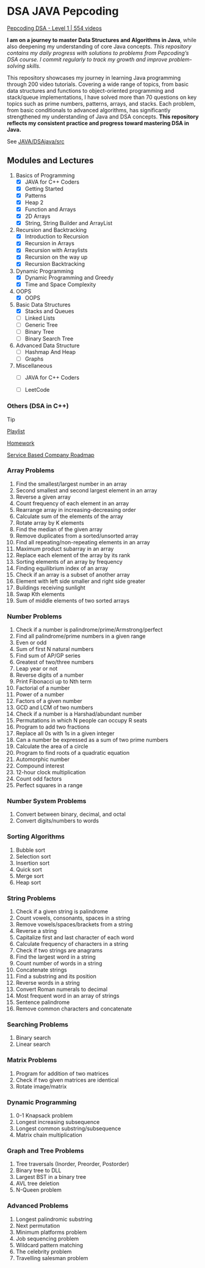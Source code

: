 # DSA JAVA Pepcoding
[Pepcoding DSA - Level 1 | 554 videos](https://www.youtube.com/playlist?list=PL-Jc9J83PIiFj7YSPl2ulcpwy-mwj1SSk)  

**I am on a journey to master Data Structures and Algorithms in Java**, while also deepening my understanding of core Java concepts. *This repository contains my daily progress with solutions to problems from Pepcoding’s DSA course. I commit regularly to track my growth and improve problem-solving skills.*  

This repository showcases my journey in learning Java programming through 200 video tutorials. Covering a wide range of topics, from basic data structures and functions to object-oriented programming and stack/queue implementations, I have solved more than 70 questions on key topics such as prime numbers, patterns, arrays, and stacks. Each problem, from basic conditionals to advanced algorithms, has significantly strengthened my understanding of Java and DSA concepts. **This repository reflects my consistent practice and progress toward mastering DSA in Java.**  

See [JAVA/DSAjava/src](https://github.com/ankitT20/DSA/tree/main/JAVA/DSAjava/src)
  

## Modules and Lectures

1. Basics of Programming 
   - [x] JAVA for C++ Coders
   - [x] Getting Started
   - [x] Patterns
   - [x] Heap 2
   - [x] Function and Arrays
   - [x] 2D Arrays
   - [x] String, String Builder and ArrayList

2. Recursion and Backtracking 
   - [x] Introduction to Recursion
   - [x] Recursion in Arrays
   - [x] Recursion with Arraylists
   - [x] Recursion on the way up
   - [x] Recursion Backtracking

3. Dynamic Programming 
   - [x] Dynamic Programming and Greedy
   - [x] Time and Space Complexity

4. OOPS  
   - [x] OOPS

5. Basic Data Structures 
   - [x] Stacks and Queues
   - [ ] Linked Lists
   - [ ] Generic Tree
   - [ ] Binary Tree
   - [ ] Binary Search Tree

6. Advanced Data Structure 
   - [ ] Hashmap And Heap
   - [ ] Graphs

7. Miscellaneous 
   - [ ] JAVA for C++ Coders
   - [ ] LeetCode
  
  
  
<!--   
> Key concepts learned from playlist:
> 
> **Data Structures**
> 
> 1. Variables in Java
> 2. Loops (Java Foundation Course | Lecture 8)
> 3. Conditional Statements (If, Else if and Else) (Java Foundation Course | Lecture 5)
> 
> **Functions**
> 
> 1. Introduction to Functions
> 
> **Number Systems**
> 
> 1. Decimal to any Base (Introduction to Number System | Lecture 15)
> 2. Any base to decimal (Introduction to Number System | Lecture 16)
> 3. Any base to any base (Introduction to Number System | Lecture 18)
> 
> **Arrays**
> 
> 1. Arrays - Memory (Introduction to Arrays | Lecture 19)
> 2. Find Element in Array (Introduction to Arrays | Lecture 20)
> 3. Sum of two arrays (Introduction to Arrays | Lecture 21)
> 4. Difference of two arrays (Introduction to Arrays | Lecture 22)
> 
> **Stacks and Queues**
> 
> 1. Introduction to Stacks and its usage
> 2. Duplicate Brackets (Introduction to Stacks and its usage | Lecture 23)
> 3. Balanced Brackets (Introduction to Stacks and its usage | Lecture 24)
> 4. Next Greater Element on the Right (Introduction to Stacks and its usage | Lecture 25)
> 5. Stock Span (Introduction to Stacks and its usage | Lecture 26)
> 6. Largest Area Histogram (Introduction to Stacks and its usage | Lecture 27)
> 7. Sliding Window Maximum (Introduction to Stacks and its usage | Lecture 28)
> 8. Infix Evaluation (Introduction to Stacks and its usage | Lecture 29)
> 
> **Queues**
> 
> 1. Queues | Introduction and Usage
> 
> **Object-Oriented Programming (OOPs)**
> 
> 1. OOP's - Classes and Objects
> 2. Build Normal Stack (OOP's - Classes and Objects | Lecture 31)
> 3. Build Dynamic Stack (OOP's - Classes and Objects | Lecture 32)
> 4. Minimum Stack - 1 (OOP's - Classes and Objects | Lecture 33)
> 5. Minimum Stack - 2 (OOP's - Classes and Objects | Lecture 34)
> 
> **Miscellaneous**
> 
> 1. Prime Factorization (Java Foundation Course | Lecture 29)
> 2. Pythagorean Triplets (Java Foundation Course | Lecture 30)
> 3. Pattern-based questions (Pattern-1 to Pattern-20)
 -->  
### Others (DSA in C++)
> [!TIP]
> [Playlist](https://www.youtube.com/playlist?list=PLQEaRBV9gAFu4ovJ41PywklqI7IyXwr01)
> 
> [Homework](https://drive.google.com/drive/folders/1N9UUtFHRe5a8h1vq3iEVEyvXM5sZDRHv)
> 
> [Service Based Company Roadmap](https://docs.google.com/document/d/1G5PaQZnAXNI7X26j-CBAMQY3x1E6_wEnUkLsLnkSGr4/edit)
> 
> ### Array Problems
> 1. Find the smallest/largest number in an array
> 2. Second smallest and second largest element in an array
> 3. Reverse a given array
> 4. Count frequency of each element in an array
> 5. Rearrange array in increasing-decreasing order
> 6. Calculate sum of the elements of the array
> 7. Rotate array by K elements
> 8. Find the median of the given array
> 9. Remove duplicates from a sorted/unsorted array
> 10. Find all repeating/non-repeating elements in an array
> 11. Maximum product subarray in an array
> 12. Replace each element of the array by its rank
> 13. Sorting elements of an array by frequency
> 14. Finding equilibrium index of an array
> 15. Check if an array is a subset of another array
> 16. Element with left side smaller and right side greater
> 17. Buildings receiving sunlight
> 18. Swap Kth elements
> 19. Sum of middle elements of two sorted arrays
> 
> ### Number Problems
> 1. Check if a number is palindrome/prime/Armstrong/perfect
> 2. Find all palindrome/prime numbers in a given range
> 3. Even or odd
> 4. Sum of first N natural numbers
> 5. Find sum of AP/GP series
> 6. Greatest of two/three numbers
> 7. Leap year or not
> 8. Reverse digits of a number
> 9. Print Fibonacci up to Nth term
> 10. Factorial of a number
> 11. Power of a number
> 12. Factors of a given number
> 13. GCD and LCM of two numbers
> 14. Check if a number is a Harshad/abundant number
> 15. Permutations in which N people can occupy R seats
> 16. Program to add two fractions
> 17. Replace all 0s with 1s in a given integer
> 18. Can a number be expressed as a sum of two prime numbers
> 19. Calculate the area of a circle
> 20. Program to find roots of a quadratic equation
> 21. Automorphic number
> 22. Compound interest
> 23. 12-hour clock multiplication
> 24. Count odd factors
> 25. Perfect squares in a range
> 
> ### Number System Problems
> 1. Convert between binary, decimal, and octal
> 2. Convert digits/numbers to words
> 
> ### Sorting Algorithms
> 1. Bubble sort
> 2. Selection sort
> 3. Insertion sort
> 4. Quick sort
> 5. Merge sort
> 6. Heap sort
> 
> ### String Problems
> 1. Check if a given string is palindrome
> 2. Count vowels, consonants, spaces in a string
> 3. Remove vowels/spaces/brackets from a string
> 4. Reverse a string
> 5. Capitalize first and last character of each word
> 6. Calculate frequency of characters in a string
> 7. Check if two strings are anagrams
> 8. Find the largest word in a string
> 9. Count number of words in a string
> 10. Concatenate strings
> 11. Find a substring and its position
> 12. Reverse words in a string
> 13. Convert Roman numerals to decimal
> 14. Most frequent word in an array of strings
> 15. Sentence palindrome
> 16. Remove common characters and concatenate
> 
> ### Searching Problems
> 1. Binary search
> 2. Linear search
> 
> ### Matrix Problems
> 1. Program for addition of two matrices
> 2. Check if two given matrices are identical
> 3. Rotate image/matrix
> 
> ### Dynamic Programming
> 1. 0-1 Knapsack problem
> 2. Longest increasing subsequence
> 3. Longest common substring/subsequence
> 4. Matrix chain multiplication
> 
> ### Graph and Tree Problems
> 1. Tree traversals (Inorder, Preorder, Postorder)
> 2. Binary tree to DLL
> 3. Largest BST in a binary tree
> 4. AVL tree deletion
> 5. N-Queen problem
> 
> ### Advanced Problems
> 1. Longest palindromic substring
> 2. Next permutation
> 3. Minimum platforms problem
> 4. Job sequencing problem
> 5. Wildcard pattern matching
> 6. The celebrity problem
> 7. Travelling salesman problem
> 